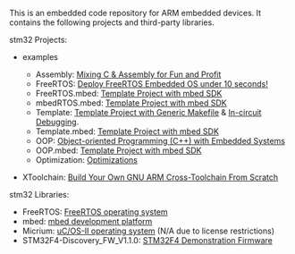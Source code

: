 This is an embedded code repository for ARM embedded devices. It contains the following projects and third-party libraries.

stm32 Projects:
* examples
	* Assembly: [Mixing C & Assembly for Fun and Profit]()
	* FreeRTOS: [Deploy FreeRTOS Embedded OS under 10 seconds!](http://istarc.wordpress.com/2014/07/10/stm32f4-deploy-an-embedded-os-under-10-seconds/)
	* FreeRTOS.mbed: [Template Project with mbed SDK](http://istarc.wordpress.com/2014/07/28/stm32f4-template-project-with-the-mbed-sdk/)
	* mbedRTOS.mbed: [Template Project with mbed SDK](http://istarc.wordpress.com/2014/07/28/stm32f4-template-project-with-the-mbed-sdk/)
	* Template: [Template Project with Generic Makefile](http://istarc.wordpress.com/2014/07/01/stm32f4/) & [In-circuit Debugging](http://istarc.wordpress.com/2014/07/06/stm32f4-in-circuit-debugging/).
	* Template.mbed: [Template Project with mbed SDK](http://istarc.wordpress.com/2014/07/28/stm32f4-template-project-with-the-mbed-sdk/)
	* OOP: [Object-oriented Programming (C++) with Embedded Systems](http://istarc.wordpress.com/2014/07/18/stm32f4-object-oriented-programming-c-with-embedded-systems/)
	* OOP.mbed: [Template Project with mbed SDK](http://istarc.wordpress.com/2014/07/28/stm32f4-template-project-with-the-mbed-sdk/)
	* Optimization: [Optimizations](http://istarc.wordpress.com/2014/07/26/stm32f4-optimizations/)

* XToolchain: [Build Your Own GNU ARM Cross-Toolchain From Scratch](http://istarc.wordpress.com/2014/07/21/stm32f4-build-your-toolchain-from-scratch/)

stm32 Libraries:
* FreeRTOS: [FreeRTOS operating system](http://www.freertos.org/)
* mbed: [mbed development platform](http://mbed.org/)
* Micrium: [uC/OS-II operating system](http://micrium.com/rtos/ucosii/overview/) (N/A due to license restrictions)
* STM32F4-Discovery_FW_V1.1.0: [STM32F4 Demonstration Firmware](http://www.st.com/web/catalog/tools/FM116/SC959/SS1532/PF252419)

